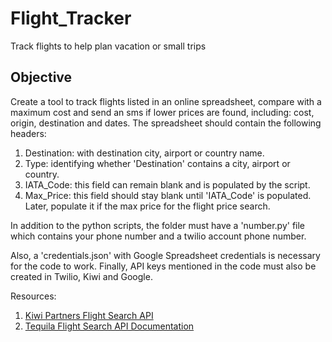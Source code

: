 # Flight_Tracker
Track flights to help plan vacation or small trips

## Objective
Create a tool to track flights listed in an online spreadsheet, compare with a maximum cost and send an sms if lower prices are found, including: cost, origin, destination and dates.
The spreadsheet should contain the following headers: 
1. Destination: with destination city, airport or country name.
1. Type: identifying whether 'Destination' contains a city, airport or country.
1. IATA_Code: this field can remain blank and is populated by the script.
1. Max_Price: this field should stay blank until 'IATA_Code' is populated. Later, populate it if the max price for the flight price search.

In addition to the python scripts, the folder must have a 'number.py' file which contains your phone number and a twilio account phone number.

Also, a 'credentials.json' with Google Spreadsheet credentials is necessary for the code to work. Finally, API keys mentioned in the code must also be created in Twilio, Kiwi and Google.

Resources:
1. [Kiwi Partners Flight Search API](https://partners.kiwi.com/)
1. [Tequila Flight Search API Documentation](https://tequila.kiwi.com/portal/docs/tequila_api)